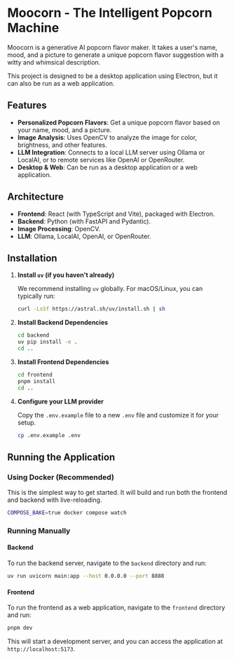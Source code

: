 # Moocorn - The Intelligent Popcorn Machine

Moocorn is a generative AI popcorn flavor maker. It takes a user's name, mood, and a picture to generate a unique popcorn flavor suggestion with a witty and whimsical description.

This project is designed to be a desktop application using Electron, but it can also be run as a web application.

## Features

-   **Personalized Popcorn Flavors**: Get a unique popcorn flavor based on your name, mood, and a picture.
-   **Image Analysis**: Uses OpenCV to analyze the image for color, brightness, and other features.
-   **LLM Integration**: Connects to a local LLM server using Ollama or LocalAI, or to remote services like OpenAI or OpenRouter.
-   **Desktop & Web**: Can be run as a desktop application or a web application.

## Architecture

-   **Frontend**: React (with TypeScript and Vite), packaged with Electron.
-   **Backend**: Python (with FastAPI and Pydantic).
-   **Image Processing**: OpenCV.
-   **LLM**: Ollama, LocalAI, OpenAI, or OpenRouter.

## Installation

1.  **Install `uv` (if you haven't already)**

    We recommend installing `uv` globally. For macOS/Linux, you can typically run:
    ```bash
    curl -LsSf https://astral.sh/uv/install.sh | sh
    ```

2.  **Install Backend Dependencies**
    ```bash
    cd backend
    uv pip install -e .
    cd ..
    ```

3.  **Install Frontend Dependencies**
    ```bash
    cd frontend
    pnpm install
    cd ..
    ```

4.  **Configure your LLM provider**

    Copy the `.env.example` file to a new `.env` file and customize it for your setup.
    ```bash
    cp .env.example .env
    ```

## Running the Application

### Using Docker (Recommended)

This is the simplest way to get started. It will build and run both the frontend and backend with live-reloading.

```bash
COMPOSE_BAKE=true docker compose watch
```

### Running Manually

#### Backend

To run the backend server, navigate to the `backend` directory and run:

```bash
uv run uvicorn main:app --host 0.0.0.0 --port 8888
```

#### Frontend

To run the frontend as a web application, navigate to the `frontend` directory and run:

```bash
pnpm dev
```

This will start a development server, and you can access the application at `http://localhost:5173`.
